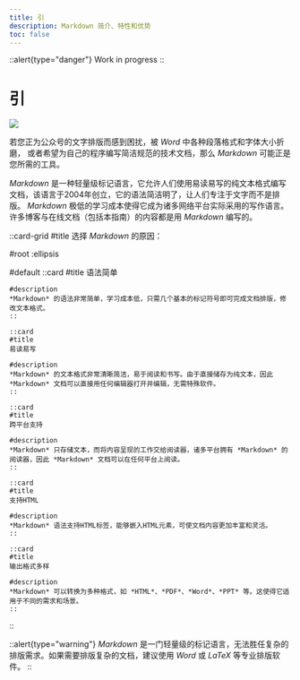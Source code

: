 ```yaml
---
title: 引
description: Markdown 简介、特性和优势
toc: false
---
```


::alert{type="danger"}
Work in progress
::


# 引

![](/img/5/0/Markdown-mark.svg)

若您正为公众号的文字排版而感到困扰，被 *Word* 中各种段落格式和字体大小折磨，
或者希望为自己的程序编写简洁规范的技术文档，那么 *Markdown* 可能正是您所需的工具。

*Markdown* 是一种轻量级标记语言，它允许人们使用易读易写的纯文本格式编写文档，该语言于2004年创立，它的语法简洁明了，让人们专注于文字而不是排版。
*Markdown* 极低的学习成本使得它成为诸多网络平台实际采用的写作语言。许多博客与在线文档（包括本指南）的内容都是用 *Markdown* 编写的。

::card-grid
#title
选择 *Markdown* 的原因：

#root
:ellipsis

#default
    ::card
    #title
    语法简单

    #description
    *Markdown* 的语法非常简单，学习成本低，只需几个基本的标记符号即可完成文档排版，修改文本格式。
    ::

    ::card
    #title
    易读易写

    #description
    *Markdown* 的文本格式非常清晰简洁，易于阅读和书写。由于直接储存为纯文本，因此 *Markdown* 文档可以直接用任何编辑器打开并编辑，无需特殊软件。
    ::

    ::card
    #title
    跨平台支持

    #description
    *Markdown* 只存储文本，而将内容呈现的工作交给阅读器，诸多平台拥有 *Markdown* 的阅读器，因此 *Markdown* 文档可以在任何平台上阅读。
    ::

    ::card
    #title
    支持HTML
    
    #description
    *Markdown* 语法支持HTML标签，能够嵌入HTML元素，可使文档内容更加丰富和灵活。
    ::

    ::card
    #title
    输出格式多样

    #description
    *Markdown* 可以转换为多种格式，如 *HTML*、*PDF*、*Word*、*PPT* 等。这使得它适用于不同的需求和场景。
    ::
::

::alert{type="warning"}
*Markdown* 是一门轻量级的标记语言，无法胜任复杂的排版需求。如果需要排版复杂的文档，建议使用 *Word* 或 *LaTeX* 等专业排版软件。
::